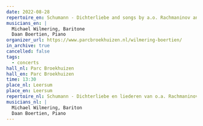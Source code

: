 ```yaml
---
date: 2022-08-28
repertoire_en: Schumann - Dichterliebe and songs by a.o. Rachmaninov and Quilter
musicians_en: |
  Michael Wilmering, Baritone
  Daan Boertien, Piano
organizer_url: https://www.parcbroekhuizen.nl/wilmering-boertien/
in_archive: true
cancelled: false
tags:
  - concerts
hall_nl: Parc Broekhuizen
hall_en: Parc Broekhuizen
time: 13:30
place_nl: Leersum
place_en: Leersum
repertoire_nl: Schumann - Dichterliebe en liederen van o.a. Rachmaninov en Quilter
musicians_nl: |
  Michael Wilmering, Bariton
  Daan Boertien, Piano
---
```

